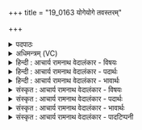 +++
title = "19_0163 योगेयोगे तवस्तरम्"

+++
<details><summary>पदपाठः</summary>

यो꣡गे꣢꣯योगे। यो꣡गे꣢꣯। यो꣣गे। तव꣡स्त꣢रम्। वा꣡जे꣢꣯वाजे। वा꣡जे꣢꣯। वा꣣जे। हवामहे। स꣡खा꣢꣯यः। स। खा꣣यः। इ꣡न्द्र꣢म्। ऊ꣣त꣡ये꣢। १६३।
</details>

<details><summary>अधिमन्त्रम् (VC)</summary>

- इन्द्रः
- शुनः शेप आजीगर्तिः
- गायत्री
- षड्जः
- ऐन्द्रं काण्डम्
</details>

<details><summary>हिन्दी : आचार्य रामनाथ वेदालंकार - विषयः</summary>

अगले मन्त्र में आत्मरक्षा के लिए इन्द्र को पुकारा जा रहा है।
</details>

<details><summary>हिन्दी : आचार्य रामनाथ वेदालंकार - पदार्थः</summary>

पदार्थान्वय -  प्रथम—परमात्मा के पक्ष में। (योगे योगे) योग को विभिन्न स्तरों यम, नियम, आसन, प्राणायाम, प्रत्याहार, धारणा, ध्यान, सविकल्पक-निर्विकल्पक समाधि में (तवस्तरम्) क्रमशः बढ़नेवाले, योग-विघ्नों को नष्ट करनेवाले तथा साधक की उन्नति करनेवाले (इन्द्रम्) सिद्धिप्रदायक परमेश्वर को (सखायः) हम साथी योगी-जन (वाजे वाजे) प्रत्येक आन्तरिक देवासुर-संग्राम में (ऊतये) रक्षा वा विजय-प्राप्ति के लिए (हवामहे) पुकारें ॥ द्वितीय—सेनाध्यक्ष के पक्ष में। (योगे योगे) राष्ट्र के प्रत्येक अप्राप्त की प्राप्तिरूप उत्कर्ष के निमित्त (तवस्तरम्) अतिशय क्रियाशील, बलवृद्ध, विघ्नविनाशक (इन्द्रम्) दुष्ट शत्रुओं के विदारक, विजय-प्रद, धार्मिक, वीर सेनाध्यक्ष को (सखायः) परस्पर सखिभाव से निवास करते हुए हम प्रजाजन (वाजे वाजे) प्रत्येक युद्ध में (ऊतये) रक्षा और विजय की प्राप्ति के लिए (हवामहे) पुकारें, उद्बोधन दें ॥९॥ इस मन्त्र में श्लेषालङ्कार है। ‘योगे योगे, वाजे वाजे’ इस आवृत्ति में छेकानुप्रास है ॥९॥
</details>

<details><summary>हिन्दी : आचार्य रामनाथ वेदालंकार - भावार्थः</summary>

भावार्थ -  योगाभ्यास करते हुए मनुष्य के सम्मुख व्याधि, स्त्यान, संशय, प्रमाद, आलस्य आदि बहुत से विघ्न आते हैं। ईश्वरप्रणिधान या प्रणवजप से वे हटाये जा सकते हैं। इसलिए जब-जब हमारे अन्तःकरण में देवासुर-संघर्ष प्रवृत्त होता है, तब-तब हम विघ्नों को पराजित करने और योगसिद्धि को प्राप्त करने के लिए बलवृद्ध परमेश्वर को पुकारते हैं। इसी प्रकार राष्ट्र में भी जब-जब शत्रुओं का आक्रमण होता है तब-तब उन्हें जीतने के लिए और राष्ट्र की रक्षा के लिए हम शूरवीर सेनापति को उद्बोधन दें, जिससे राष्ट्र शत्रुरहित और उन्नतिशील हो ॥९॥
</details>

<details><summary>संस्कृत : आचार्य रामनाथ वेदालंकार - विषयः</summary>

अथ स्वात्मरक्षणायेन्द्र आहूयते।
</details>

<details><summary>संस्कृत : आचार्य रामनाथ वेदालंकार - पदार्थः</summary>

पदार्थान्वय -  प्रथमः—परमात्मपरः। (योगेयोगे) योगस्य विभिन्नस्तरेषु यमनियमासनप्राणायामप्रत्याहारधारणाध्यानसविकल्पक-निर्विकल्पकसमाधिषु (तवस्तरम्) तौति वर्द्धते, हिनस्ति विघ्नान्, तावयति वर्द्धयति च साधकं यः स तवाः, अतिशयेन तवाः तवस्तरः तम्। तु गतिवृद्धिहिंसासु सौत्रो धातुः। सर्वधातुभ्योऽसुन् उ० ४।१९० इत्यसुन्। ततोऽतिशायने तरप्। (इन्द्रम्) सिद्धिप्रदं परमेश्वरम् (सखायः) सुहृदो वयम् (वाजे वाजे) सर्वस्मिन्नान्तरिके देवासुरसंग्रामे। वाज इति संग्रामनाम। निघं० २।१७। (ऊतये) रक्षायै विजयप्राप्तये वा (हवामहे) आह्वयेम। अत्र ह्वेञ् धातोर्लेटि लेटोऽडाटौ अ० ३।४।९४ इत्याडागमे कृते बहुलं छन्दसि अ० ६।१।३४ इति सम्प्रसारणम् ॥ अथ द्वितीयः—सेनाध्यक्षपरः। (योगेयोगे) अप्राप्तस्य प्राप्तिर्योगस्तस्मिन्, योगे योगे प्रतिराष्ट्रोत्कर्षनिमित्तम् (तवस्तरम्) अतिशयेन गतिमन्तं क्रियाशीलं बलवृद्धं विघ्नविनाशकं च (इन्द्रम्) दुष्टशत्रुविदारकं विजयप्रदं धार्मिकं वीरं सेनाध्यक्षम् (सखायः) परस्परं सखिभावेन निवसन्तः प्रजाजनाः वयम् (वाजे वाजे) युद्धे युद्धे (ऊतये) रक्षणाय विजयप्राप्तये वा (हवामहे) आह्वयेम, उद्बोधयेम ॥९॥२ अत्र श्लेषालंकारः। योगे योगे, वाजे वाजे इत्यावृत्तौ च छेकानुप्रासः ॥९॥
</details>

<details><summary>संस्कृत : आचार्य रामनाथ वेदालंकार - भावार्थः</summary>

भावार्थ -  योगमभ्यस्यतो जनस्य पुरतो व्याधिस्त्यानसंशयप्रमादालस्यादयो बहवो विघ्ना उपतिष्ठन्ति। ईश्वरप्रणिधानेन प्रणवजपेन वा ते निवारयितुं शक्यन्ते३। अतो यदा यदाऽस्माकमन्तःकरणे देवासुरसंघर्षः प्रवर्तते तदा तदा वयं विघ्नान् पराजेतुं योगसिद्धिं च प्राप्तुं बलवृद्धं परमेश्वरमाह्वयामः। तथैव राष्ट्रेऽपि यदा यदा शत्रूणामाक्रमणं जायते तदा तदा तेषां विजयाय राष्ट्रस्य च वयं शूरं सेनापतिमुद्बोधयामो येन राष्ट्रं निःसपत्नमुत्कर्षारूढं च भवेत् ॥९॥
</details>

<details><summary>संस्कृत : आचार्य रामनाथ वेदालंकार - पादटिप्पनी</summary>

टिप्पनी -   १. ऋ० १।३०।७, य० ११।१४, अथ० २०।२६।१, साम० ७४३। २. दयानन्दर्षिर्मन्त्रमिमम् ऋग्भाष्ये परमात्मपक्षे सेनाध्यक्षपक्षे च यजुर्भाष्ये च राजपक्षे व्याख्यातवान्। ३. द्रष्टव्यम्—योग० १।२७-३२।
</details>